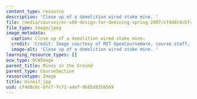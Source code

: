 ```yaml
---
content_type: resource
description: 'Close up of a demolition wired stake mine. '
file: /media/courses/ec-s06-design-for-demining-spring-2007/cf4d8c8cbfcf7c71ade79b65d8356569_mine17.jpg
file_type: image/jpeg
image_metadata:
  caption: Close up of a demolition wired stake mine.
  credit: 'Credit: Image courtesy of MIT OpenCourseWare, course staff, and students.'
  image-alt: 'Close up of a demolition wired stake mine. '
learning_resource_types: []
ocw_type: OCWImage
parent_title: Mines in the Ground
parent_type: CourseSection
resourcetype: Image
title: mine17.jpg
uid: cf4d8c8c-bfcf-7c71-ade7-9b65d8356569
---
```

